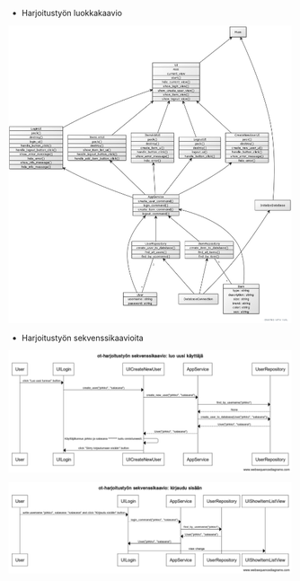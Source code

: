 * Harjoitustyön luokkakaavio

![](./kuvat/ot-harjoitustyo_luokkakaavio.jpg)

* Harjoitustyön sekvenssikaavioita

![](./kuvat/ot-harjoitustyo_sekvenssikaavio.png)

![](./kuvat/ot-harjoitustyo_sekvenssikaavio2.png)
